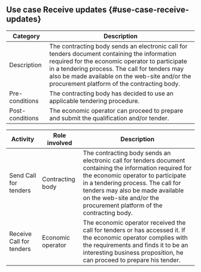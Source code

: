 ## Use case Receive updates {#use-case-receive-updates}

| **Category** | **Description** |
| --- | --- |
| Description | The contracting body sends an electronic call for tenders document containing the information required for the economic operator to participate in a tendering process. The call for tenders may also be made available on the web-site and/or the procurement platform of the contracting body. |
| Pre-conditions | The contracting body has decided to use an applicable tendering procedure. |
| Post-conditions | The economic operator can proceed to prepare and submit the qualification and/or tender. |

| **Activity** | **Role involved** | **Description** |
| --- | --- | --- |
| Send Call for tenders | Contracting body | The contracting body sends an electronic call for tenders document containing the information required for the economic operator to participate in a tendering process. The call for tenders may also be made available on the web-site and/or the procurement platform of the contracting body. |
| Receive Call for tenders | Economic operator | The economic operator received the call for tenders or has accessed it. If the economic operator complies with the requirements and finds it to be an interesting business proposition, he can proceed to prepare his tender. |